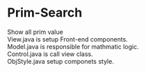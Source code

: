 # Prim-Search
Show all prim value<br>
View.java is setup Front-end components.<br>
Model.java is responsible for mathmatic logic.<br>
Control.java is call view class.<br>
ObjStyle.java setup componets style.<br>
